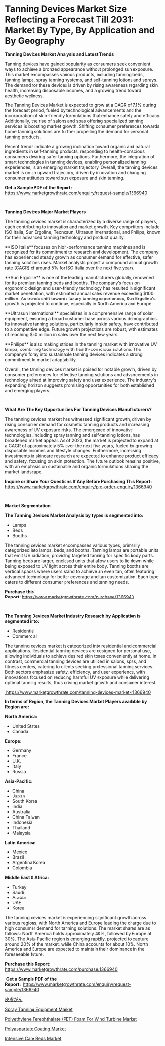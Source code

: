 <p><h1>Tanning Devices Market Size Reflecting a Forecast Till 2031: Market By Type, By Application and By Geography</h1></p><p><strong>Tanning Devices Market Analysis and Latest Trends</strong></p>
<p><p>Tanning devices have gained popularity as consumers seek convenient ways to achieve a bronzed appearance without prolonged sun exposure. This market encompasses various products, including tanning beds, tanning lamps, spray tanning systems, and self-tanning lotions and sprays. The demand for these devices is driven by rising awareness regarding skin health, increasing disposable incomes, and a growing trend toward aesthetic wellness.</p><p>The Tanning Devices Market is expected to grow at a CAGR of 7.1% during the forecast period, fueled by technological advancements and the incorporation of skin-friendly formulations that enhance safety and efficacy. Additionally, the rise of salons and spas offering specialized tanning services is boosting market growth. Shifting consumer preferences towards home tanning solutions are further propelling the demand for personal tanning products.</p><p>Recent trends indicate a growing inclination toward organic and natural ingredients in self-tanning products, responding to health-conscious consumers desiring safer tanning options. Furthermore, the integration of smart technologies in tanning devices, enabling personalized tanning experiences, is an emerging market trajectory. Overall, the tanning devices market is on an upward trajectory, driven by innovation and changing consumer attitudes toward sun exposure and skin tanning.</p></p>
<p><strong>Get a Sample PDF of the Report:&nbsp;</strong> <a href="https://www.marketgrowthrate.com/enquiry/request-sample/1366940">https://www.marketgrowthrate.com/enquiry/request-sample/1366940</a></p>
<p>&nbsp;</p>
<p><strong>Tanning Devices Major Market Players</strong></p>
<p><p>The tanning devices market is characterized by a diverse range of players, each contributing to innovation and market growth. Key competitors include ISO Italia, Sun Ergoline, Tecnosun, Ultrasun International, and Philips, known for their advanced tanning technology and product quality.</p><p>**ISO Italia** focuses on high-performance tanning machines and is recognized for its commitment to research and development. The company has experienced steady growth as consumer demand for effective, safer tanning solutions rises. Market analysts project a compound annual growth rate (CAGR) of around 5% for ISO Italia over the next five years.</p><p>**Sun Ergoline** is one of the leading manufacturers globally, renowned for its premium tanning beds and booths. The company’s focus on ergonomic design and user-friendly technology has resulted in significant market penetration, with estimated annual sales revenue exceeding $100 million. As trends shift towards luxury tanning experiences, Sun Ergoline's growth is projected to continue, especially in North America and Europe.</p><p>**Ultrasun International** specializes in a comprehensive range of solar equipment, ensuring a broad customer base across various demographics. Its innovative tanning solutions, particularly in skin safety, have contributed to a competitive edge. Future growth projections are robust, with estimates of reaching $50 million in sales over the next few years.</p><p>**Philips** is also making strides in the tanning market with innovative UV lamps, combining technology with health-conscious solutions. The company’s foray into sustainable tanning devices indicates a strong commitment to market adaptability.</p><p>Overall, the tanning devices market is poised for notable growth, driven by consumer preferences for effective tanning solutions and advancements in technology aimed at improving safety and user experience. The industry's expanding horizon suggests promising opportunities for both established and emerging players.</p></p>
<p>&nbsp;</p>
<p><strong>What Are The Key Opportunities For Tanning Devices Manufacturers?</strong></p>
<p><p>The tanning devices market has witnessed significant growth, driven by rising consumer demand for cosmetic tanning products and increasing awareness of UV exposure risks. The emergence of innovative technologies, including spray tanning and self-tanning lotions, has broadened market appeal. As of 2023, the market is projected to expand at a CAGR of approximately 5% over the next five years, fueled by growing disposable incomes and lifestyle changes. Furthermore, increasing investments in skincare research are expected to enhance product efficacy and safety, focusing on skin protection. The future outlook remains positive, with an emphasis on sustainable and organic formulations shaping the market landscape.</p></p>
<p><strong>Inquire or Share Your Questions If Any Before Purchasing This Report:</strong> <a href="https://www.marketgrowthrate.com/enquiry/pre-order-enquiry/1366940">https://www.marketgrowthrate.com/enquiry/pre-order-enquiry/1366940</a></p>
<p>&nbsp;</p>
<p><strong>Market Segmentation</strong></p>
<p><strong>The Tanning Devices Market Analysis by types is segmented into:</strong></p>
<p><ul><li>Lamps</li><li>Beds</li><li>Booths</li></ul></p>
<p><p>The tanning devices market encompasses various types, primarily categorized into lamps, beds, and booths. Tanning lamps are portable units that emit UV radiation, providing targeted tanning for specific body parts. Tanning beds are larger, enclosed units that allow users to lie down while being exposed to UV light across their entire body. Tanning booths are vertical spaces where users stand to achieve an even tan, often featuring advanced technology for better coverage and tan customization. Each type caters to different consumer preferences and tanning needs.</p></p>
<p><strong>Purchase this Report:&nbsp;</strong><a href="https://www.marketgrowthrate.com/purchase/1366940">https://www.marketgrowthrate.com/purchase/1366940</a></p>
<p>&nbsp;</p>
<p><strong>The Tanning Devices Market Industry Research by Application is segmented into:</strong></p>
<p><ul><li>Residential</li><li>Commercial</li></ul></p>
<p><p>The tanning devices market is categorized into residential and commercial applications. Residential tanning devices are designed for personal use, allowing individuals to achieve desired skin tones conveniently at home. In contrast, commercial tanning devices are utilized in salons, spas, and fitness centers, catering to clients seeking professional tanning services. Both sectors emphasize safety, efficiency, and user experience, with innovations focused on reducing harmful UV exposure while delivering optimal tanning results, thus driving market growth and consumer interest.</p></p>
<p><a href="https://www.marketgrowthrate.com/tanning-devices-market-r1366940">&nbsp;https://www.marketgrowthrate.com/tanning-devices-market-r1366940</a></p>
<p><strong>In terms of Region, the Tanning Devices Market Players available by Region are:</strong></p>
<p>
    <p> <strong> North America: </strong>
        <ul>
            <li>United States</li>
            <li>Canada</li>
        </ul>
        </p> 
    <p> <strong> Europe: </strong>
        <ul>
            <li>Germany</li>
            <li>France</li>
            <li>U.K.</li>
            <li>Italy</li>
            <li>Russia</li>
        </ul>
        </p> 
    <p> <strong> Asia-Pacific: </strong>
        <ul>
            <li>China</li>
            <li>Japan</li>
            <li>South Korea</li>
            <li>India</li>
            <li>Australia</li>
            <li>China Taiwan</li>
            <li>Indonesia</li>
            <li>Thailand</li>
            <li>Malaysia</li>
        </ul>
        </p> 
    <p> <strong> Latin America: </strong>
        <ul>
            <li>Mexico</li>
            <li>Brazil</li>
            <li>Argentina Korea</li>
            <li>Colombia</li>
        </ul>
        </p> 
    <p> <strong> Middle East & Africa: </strong>
        <ul>
            <li>Turkey</li>
            <li>Saudi</li>
            <li>Arabia</li>
            <li>UAE</li>
            <li>Korea</li>
        </ul>
    </p>
    </p>
<p><p>The tanning devices market is experiencing significant growth across various regions, with North America and Europe leading the charge due to high consumer demand for tanning solutions. The market shares are as follows: North America holds approximately 40%, followed by Europe at 30%. The Asia-Pacific region is emerging rapidly, projected to capture around 20% of the market, while China accounts for about 10%. North America and Europe are expected to maintain their dominance in the foreseeable future.</p></p>
<p><strong>Purchase this Report: </strong><a href="https://www.marketgrowthrate.com/purchase/1366940">https://www.marketgrowthrate.com/purchase/1366940</a></p>
<p>&nbsp;<strong>Get a Sample PDF of the Report:&nbsp;&nbsp;</strong><a href="https://www.marketgrowthrate.com/enquiry/request-sample/1366940">https://www.marketgrowthrate.com/enquiry/request-sample/1366940</a></p>
<p><strong></strong></p>
<p><p><a href="https://medium.com/@lorenzobode_58732/%E7%9A%AE%E8%86%9A%E7%99%8C%E5%B8%82%E5%A0%B4%E3%81%AE%E6%B4%9E%E5%AF%9F-%E5%B8%82%E5%A0%B4%E3%83%97%E3%83%AC%E3%83%BC%E3%83%A4%E3%83%BC-%E5%B8%82%E5%A0%B4%E8%A6%8F%E6%A8%A1-%E5%9C%B0%E5%9F%9F-%E4%BA%88%E6%B8%AC-2024%E5%B9%B4-2031%E5%B9%B4-31aac21f3f8e">皮膚がん</a></p><p><a href="https://github.com/dringals/Market-Research-Report-List-6/blob/main/spray-tanning-equipment-market.md">Spray Tanning Equipment Market</a></p><p><a href="https://issuu.com/reportprime-2/docs/polyethylene-terephthalate-pet-foam_a7d779e97d6b3f">Polyethylene Terephthalate (PET) Foam For Wind Turbine Market</a></p><p><a href="https://issuu.com/reportprime-2/docs/polyaspartate-coating-market-size-2_ffa54289905bb3">Polyaspartate Coating Market</a></p><p><a href="https://www.linkedin.com/pulse/mapping-intensive-care-beds-market-trends-challenges-breakthroughs-fbthc?trackingId=5hNCq7UOSbeTSNhaD58ipQ%3D%3D">Intensive Care Beds Market</a></p></p>